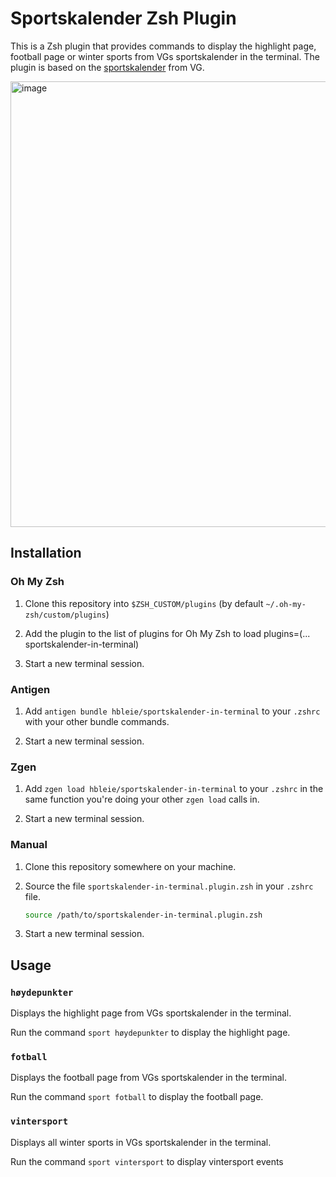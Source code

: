 # Sportskalender Zsh Plugin

This is a Zsh plugin that provides commands to display the highlight page, football page or winter sports from VGs sportskalender in the terminal. The plugin is based on the [sportskalender](https://www.vg.no/sport/kalender) from VG.

<img width="713" alt="image" src="https://github.com/hbleie/sportskalender-in-terminal/assets/92336221/bc93acb7-247d-4646-a50b-c84c761c0ffd">


## Installation

### Oh My Zsh

1. Clone this repository into `$ZSH_CUSTOM/plugins` (by default `~/.oh-my-zsh/custom/plugins`)

2. Add the plugin to the list of plugins for Oh My Zsh to load
    plugins=(... sportskalender-in-terminal)

3. Start a new terminal session.

### Antigen

1. Add `antigen bundle hbleie/sportskalender-in-terminal` to your `.zshrc` with your other bundle commands.

2. Start a new terminal session.

### Zgen

1. Add `zgen load hbleie/sportskalender-in-terminal` to your `.zshrc` in the same function you're doing your other `zgen load` calls in.

2. Start a new terminal session.

### Manual

1. Clone this repository somewhere on your machine.

2. Source the file `sportskalender-in-terminal.plugin.zsh` in your `.zshrc` file.

    ```zsh
    source /path/to/sportskalender-in-terminal.plugin.zsh
    ```

3. Start a new terminal session.

## Usage

### `høydepunkter`

Displays the highlight page from VGs sportskalender in the terminal.

Run the command `sport høydepunkter` to display the highlight page.

### `fotball`

Displays the football page from VGs sportskalender in the terminal.

Run the command `sport fotball` to display the football page.

### `vintersport`

Displays all winter sports in VGs sportskalender in the terminal.

Run the command `sport vintersport` to display vintersport events

